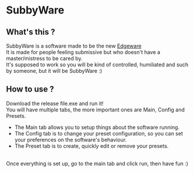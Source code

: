 # SubbyWare

## What's this ?
  
  SubbyWare is a software made to be the new [Edgeware](https://github.com/PetitTournesol/Edgeware) <br>
  It is made for people feeling submissive but who doesn't have a master/mistress to be cared by. <br>
  It's supposed to work so you will be kind of controlled, humiliated and such by someone, but it will be SubbyWare :) <br>
  
## How to use ?
  Download the release file.exe and run it! <br>
  You will have multiple tabs, the more important ones are Main, Config and Presets. <br>
  - The Main tab allows you to setup things about the software running.
  - The Config tab is to change your preset configuration, so you can set your preferences on the software's behaviour.
  - The Preset tab is to create, quickly edit or remove your presets.
  <br>
  Once everything is set up, go to the main tab and click run, then have fun :)
  
